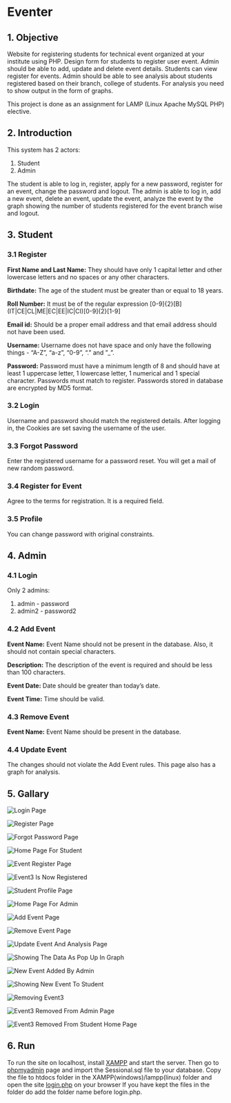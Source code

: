 # Eventer

## 1. Objective

Website for registering students for technical event organized at your institute using PHP. Design form for students to register user event. Admin should be able to add, update and delete event details. Students can view register for events. Admin should be able to see analysis about students registered based on their branch, college of students. For analysis you need to show output in the form of graphs.

This project is done as an assignment for LAMP (Linux Apache MySQL PHP) elective.

## 2. Introduction

This system has 2 actors:

1. Student
2. Admin

The student is able to log in, register, apply for a new password, register for an
event, change the password and logout. The admin is able to log in, add a new
event, delete an event, update the event, analyze the event by the graph
showing the number of students registered for the event branch wise and logout.

## 3. Student

### 3.1 Register

__First Name and Last Name:__ They should have only 1 capital letter and other
lowercase letters and no spaces or any other characters.

__Birthdate:__ The age of the student must be greater than or equal to 18 years.

__Roll Number:__ It must be of the regular expression
\[0-9\]\{2\}\[B\]\(IT|CE|CL|ME|EC|EE|IC|CI\)\[0-9\]\{2\}\[1-9\]

__Email id:__ Should be a proper email address and that email address should not
have been used.

__Username:__ Username does not have space and only have the following things -
“A-Z”, “a-z”, “0-9”, “.” and ”_”.

__Password:__ Password must have a minimum length of 8 and should have at least
1 uppercase letter, 1 lowercase letter, 1 numerical and 1 special character.
Passwords must match to register. Passwords stored in database are encrypted by MD5 format.

### 3.2 Login

Username and password should match the registered details. After logging in,
the Cookies are set saving the username of the user.

### 3.3 Forgot Password

Enter the registered username for a password reset. You will get a mail of new random password.

### 3.4 Register for Event

Agree to the terms for registration. It is a required field.

### 3.5 Profile

You can change password with original constraints.

## 4. Admin

### 4.1 Login

Only 2 admins:

1. admin - password
2. admin2 - password2

### 4.2 Add Event

__Event Name:__ Event Name should not be present in the database. Also, it should
not contain special characters.

__Description:__ The description of the event is required and should be less than 100
characters.

__Event Date:__ Date should be greater than today’s date.

__Event Time:__ Time should be valid.

### 4.3 Remove Event

__Event Name:__ Event Name should be present in the database.

### 4.4 Update Event

The changes should not violate the Add Event rules. This page also has a graph for analysis.

## 5. Gallary

![Login Page](/images/img1.png)


![Register Page](/images/img2.png)

![Forgot Password Page](/images/img3.png)

![Home Page For Student](/images/img4.png)

![Event Register Page](/images/img5.png)

![Event3 Is Now Registered](/images/img6.png)

![Student Profile Page](/images/img7.png)

![Home Page For Admin](/images/img8.png)

![Add Event Page](/images/img9.png)

![Remove Event Page](/images/img10.png)

![Update Event And Analysis Page](/images/img11.png)

![Showing The Data As Pop Up In Graph](/images/img12.png "Showing The Data As Pop Up In Graph")

![New Event Added By Admin](/images/img13.png "New Event Added By Admin")

![Showing New Event To Student](/images/img14.png "Showing New Event To Student")

![Removing Event3](/images/img16.png "Removing Event3")

![Event3 Removed From Admin Page](/images/img17.png "Event3 Removed From Admin Page")

![Event3 Removed From Student Home Page](/images/img18.png "Event3 Removed From Student Home Page")

## 6. Run

To run the site on localhost, install [XAMPP](https://www.apachefriends.org/index.html) and start the server. Then go to [phpmyadmin](http://localhost/phpmyadmin/) page and import the Sessional.sql file to your database. Copy the file to htdocs folder in the XAMPP(windows)/lampp(linux) folder and open the site [login.php](http://localhost/login.php) on your browser If you have kept the files in the folder do add the folder name before login.php. 
